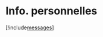 # Info. personnelles

[!include[messages](infopersonnelles.messages.autogen.md)]





























